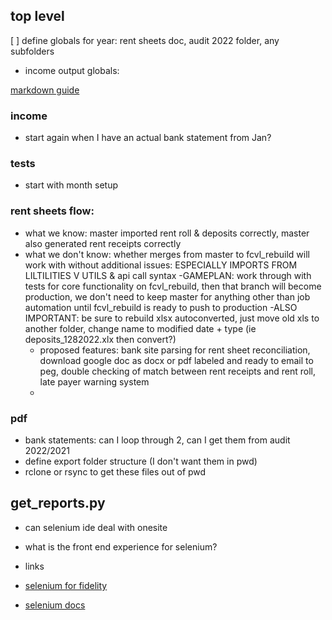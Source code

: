 ## top level

[ ] define globals for year: rent sheets doc, audit 2022 folder, any subfolders

- income output globals:

[markdown guide](https://www.markdownguide.org/basic-syntax/)

### income

- start again when I have an actual bank statement from Jan?

### tests

- start with month setup

### rent sheets flow:

- what we know: master imported rent roll & deposits correctly, master also generated rent receipts correctly
- what we don't know: whether merges from master to fcvl_rebuild will work with without additional issues: ESPECIALLY IMPORTS FROM LILTILITIES V UTILS & api call syntax
  -GAMEPLAN: work through with tests for core functionality on fcvl_rebuild, then that branch will become production, we don't need to keep master for anything other than job automation until fcvl_rebuild is ready to push to production
  -ALSO IMPORTANT: be sure to rebuild xlsx autoconverted, just move old xls to another folder, change name to modified date + type (ie deposits_1282022.xlx then convert?)
  - proposed features: bank site parsing for rent sheet reconciliation, download google doc as docx or pdf labeled and ready to email to peg, double checking of match between rent receipts and rent roll, late payer warning system
  -

### pdf

- bank statements: can I loop through 2, can I get them from audit 2022/2021
- define export folder structure (I don't want them in pwd)
- rclone or rsync to get these files out of pwd

## get_reports.py

- can selenium ide deal with onesite
- what is the front end experience for selenium?

- links
- [selenium for fidelity](https://wire.insiderfinance.io/exporting-portfolio-data-from-fidelity-for-analysis-d212ac83ad99)
- [selenium docs](https://selenium-python.readthedocs.io/installation.html)
